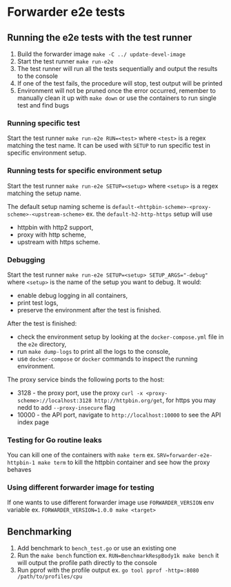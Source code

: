 # Forwarder e2e tests

## Running the e2e tests with the test runner

1. Build the forwarder image `make -C ../ update-devel-image`
1. Start the test runner `make run-e2e`
1. The test runner will run all the tests sequentially and output the results to the console
1. If one of the test fails, the procedure will stop, test output will be printed
1. Environment will not be pruned once the error occurred, remember to manually clean it up with `make down`
or use the containers to run single test and find bugs 

### Running specific test

Start the test runner `make run-e2e RUN=<test>` where `<test>` is a regex matching the test name.
It can be used with `SETUP` to run specific test in specific environment setup.

### Running tests for specific environment setup

Start the test runner `make run-e2e SETUP=<setup>` where `<setup>` is a regex matching the setup name.

The default setup naming scheme is `default-<httpbin-scheme>-<proxy-scheme>-<upstream-scheme>` ex. the `default-h2-http-https` setup will use 
* httpbin with http2 support, 
* proxy with http scheme,
* upstream with https scheme.

### Debugging

Start the test runner `make run-e2e SETUP=<setup> SETUP_ARGS="-debug"` where `<setup>` is the name of the setup you want to debug.
It would:
* enable debug logging in all containers,
* print test logs,
* preserve the environment after the test is finished.

After the test is finished:
* check the environment setup by looking at the `docker-compose.yml` file in the `e2e` directory,
* run `make dump-logs` to print all the logs to the console,
* use `docker-compose` or `docker` commands to inspect the running environment. 

The proxy service binds the following ports to the host:
- 3128 - the proxy port, use the proxy `curl -x <proxy-scheme>://localhost:3128 http://httpbin.org/get`, for https you may nedd to add `--proxy-insecure` flag
- 10000 - the API port, navigate to `http://localhost:10000` to see the API index page

### Testing for Go routine leaks

You can kill one of the containers with `make term` ex. `SRV=forwarder-e2e-httpbin-1 make term` to kill the httpbin container and see how the proxy behaves

### Using different forwarder image for testing

If one wants to use different forwarder image use `FORWARDER_VERSION` env variable ex. `FORWARDER_VERSION=1.0.0 make <target>`

## Benchmarking

1. Add benchmark to `bench_test.go` or use an existing one
1. Run the `make bench` function ex. `RUN=BenchmarkRespBody1k make bench` it will output the profile path directly to the console
1. Run pprof with the profile output ex. `go tool pprof -http=:8080 /path/to/profiles/cpu`  

